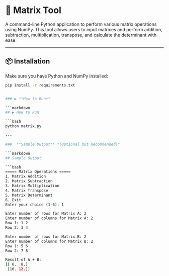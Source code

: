 # 🧮 Matrix Tool

A command-line Python application to perform various matrix operations using NumPy. This tool allows users to input matrices and perform addition, subtraction, multiplication, transpose, and calculate the determinant with ease.

---


## 📦 Installation

Make sure you have Python and NumPy installed:

```bash
pip install -r requirements.txt


### ▶️ **How to Run**

```markdown
## ▶️ How to Run

```bash
python matrix.py

---

###  **Sample Output** *(Optional but Recommended)*

```markdown
## Sample Output

```bash
===== Matrix Operations =====
1. Matrix Addition
2. Matrix Subtraction
3. Matrix Multiplication
4. Matrix Transpose
5. Matrix Determinant
6. Exit
Enter your choice (1-6): 1

Enter number of rows for Matrix A: 2
Enter number of columns for Matrix A: 2
Row 1: 1 2
Row 2: 3 4

Enter number of rows for Matrix B: 2
Enter number of columns for Matrix B: 2
Row 1: 5 6
Row 2: 7 8

Result of A + B:
[[ 6.  8.]
 [10. 12.]]

